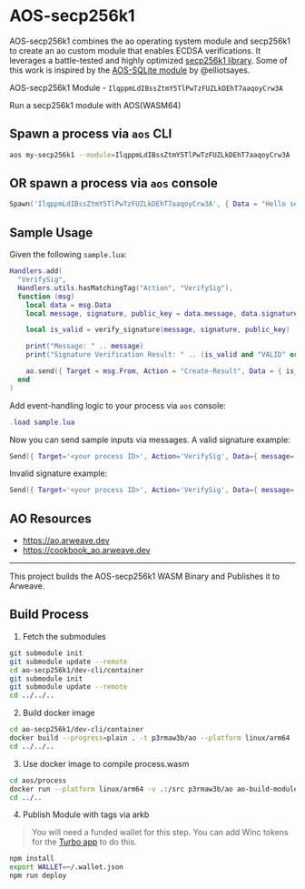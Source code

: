 # AOS-secp256k1

AOS-secp256k1 combines the ao operating system module and secp256k1 to create an ao custom module that enables ECDSA verifications. It leverages a battle-tested and highly optimized [secp256k1 library](https://github.com/bitcoin-core/secp256k1). Some of this work is inspired by the [AOS-SQLite module](https://github.com/permaweb/aos-sqlite) by @elliotsayes.

AOS-secp256k1 Module - `IlqppmLdIBssZtmY5TlPwTzFUZLkDEhT7aaqoyCrw3A`

Run a secp256k1 module with AOS(WASM64)

## Spawn a process via `aos` CLI
```sh
aos my-secp256k1 --module=IlqppmLdIBssZtmY5TlPwTzFUZLkDEhT7aaqoyCrw3A
```

## OR spawn a process via `aos` console

```lua
Spawn('IlqppmLdIBssZtmY5TlPwTzFUZLkDEhT7aaqoyCrw3A', { Data = "Hello secp256k1 Wasm64" })
```

## Sample Usage

Given the following `sample.lua`:
```lua
Handlers.add(
  "VerifySig",
  Handlers.utils.hasMatchingTag("Action", "VerifySig"),
  function (msg)
    local data = msg.Data
    local message, signature, public_key = data.message, data.signature, data.public_key

    local is_valid = verify_signature(message, signature, public_key)

    print("Message: " .. message)
    print("Signature Verification Result: " .. (is_valid and "VALID" or "INVALID"))

    ao.send({ Target = msg.From, Action = "Create-Result", Data = { is_valid = is_valid }})
  end
)
```

Add event-handling logic to your process via `aos` console:
```lua
.load sample.lua
```


Now you can send sample inputs via messages. A valid signature example:
```lua
Send({ Target='<your process ID>', Action='VerifySig', Data={ message='hello', signature='3045022100a71d86190354d64e5b3eb2bd656313422cdf7def69bf3669cdbfd09a9162c96e0220713b81f3440bff0b639d2f29b2c48494b812fa89b754b7b6cdc9eaa8027cf369', public_key='02477ce3b986ab14d123d6c4167b085f4d08c1569963a0201b2ffc7d9d6086d2f3' } })
```

Invalid signature example:
```lua
Send({ Target='<your process ID>', Action='VerifySig', Data={ message='bai', signature='3045022100a71d86190354d64e5b3eb2bd656313422cdf7def69bf3669cdbfd09a9162c96e0220713b81f3440bff0b639d2f29b2c48494b812fa89b754b7b6cdc9eaa8027cf369', public_key='02477ce3b986ab14d123d6c4167b085f4d08c1569963a0201b2ffc7d9d6086d2f3' } }
```


## AO Resources

* https://ao.arweave.dev
* https://cookbook_ao.arweave.dev

---

This project builds the AOS-secp256k1 WASM Binary and Publishes it to Arweave.

## Build Process

1. Fetch the submodules

```sh
git submodule init
git submodule update --remote
cd ao-secp256k1/dev-cli/container
git submodule init
git submodule update --remote
cd ../../..
```

2. Build docker image

```sh
cd ao-secp256k1/dev-cli/container
docker build --progress=plain . -t p3rmaw3b/ao --platform linux/arm64
cd ../../..
```

3. Use docker image to compile process.wasm

```sh
cd aos/process
docker run --platform linux/arm64 -v .:/src p3rmaw3b/ao ao-build-module
cd ../..
```

4. Publish Module with tags via arkb

> You will need a funded wallet for this step. You can add Winc tokens for the [Turbo app](https://turbo-topup.com/) to do this. 

```sh
npm install
export WALLET=~/.wallet.json
npm run deploy
```
